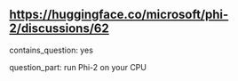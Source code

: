 ## https://huggingface.co/microsoft/phi-2/discussions/62

contains_question: yes

question_part: run Phi-2 on your CPU
